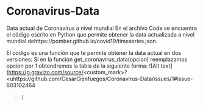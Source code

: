 # Coronavirus-Data
Data actual de Coronavirus a nivel mundial
En el archivo Code se encuentra el código escrito en Python que permite obtener la data actualizada a nivel mundial dehttps://pomber.github.io/covid19/timeseries.json.


El codigo es una función que te permite obtener la data actual en dos versiones:
Si en la función get_coronavirus_data(opcion) reemplazamos opcion por 1 obtendremos la tabla de la siguiente forma:
![Alt text](https://g.gravizo.com/source/<custom_mark>?<uhttps://github.com/CesarCienfuegos/Coronavirus-Data/issues/1#issue-603102464
>) 
